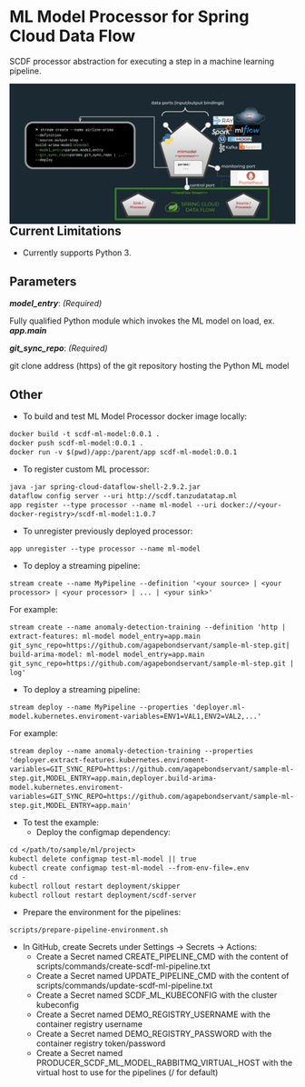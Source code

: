 # ML Model Processor for Spring Cloud Data Flow

SCDF processor abstraction for executing a step in a machine learning pipeline.

<img src="End-to-end Machine and Deep Learning with MLFlow and Spring.jpg"
     alt="Markdown Monster icon"
     style="float: left; margin-right: 10px;" />

## Current Limitations
* Currently supports Python 3.

## Parameters

_**model_entry**_: _(Required)_

Fully qualified Python module which invokes the ML model on load, ex. _**app.main**_

_**git_sync_repo**_: _(Required)_

git clone address (https) of the git repository hosting the Python ML model

## Other

* To build and test ML Model Processor docker image locally:
```
docker build -t scdf-ml-model:0.0.1 .
docker push scdf-ml-model:0.0.1 .
docker run -v $(pwd)/app:/parent/app scdf-ml-model:0.0.1
```

* To register custom ML processor:
```
java -jar spring-cloud-dataflow-shell-2.9.2.jar
dataflow config server --uri http://scdf.tanzudatatap.ml
app register --type processor --name ml-model --uri docker://<your-docker-registry>/scdf-ml-model:1.0.7
```

* To unregister previously deployed processor:
```
app unregister --type processor --name ml-model
```

* To deploy a streaming pipeline:
```
stream create --name MyPipeline --definition '<your source> | <your processor> | <your processor> | ... | <your sink>'
```
For example:
```
stream create --name anomaly-detection-training --definition 'http | extract-features: ml-model model_entry=app.main git_sync_repo=https://github.com/agapebondservant/sample-ml-step.git| build-arima-model: ml-model model_entry=app.main git_sync_repo=https://github.com/agapebondservant/sample-ml-step.git | log'
```

* To deploy a streaming pipeline:
```
stream deploy --name MyPipeline --properties 'deployer.ml-model.kubernetes.enviroment-variables=ENV1=VAL1,ENV2=VAL2,...'
```

For example:
```
stream deploy --name anomaly-detection-training --properties 'deployer.extract-features.kubernetes.enviroment-variables=GIT_SYNC_REPO=https://github.com/agapebondservant/sample-ml-step.git,MODEL_ENTRY=app.main,deployer.build-arima-model.kubernetes.enviroment-variables=GIT_SYNC_REPO=https://github.com/agapebondservant/sample-ml-step.git,MODEL_ENTRY=app.main'
```

* To test the example:
    * Deploy the configmap dependency:
```
cd </path/to/sample/ml/project>
kubectl delete configmap test-ml-model || true
kubectl create configmap test-ml-model --from-env-file=.env
cd -
kubectl rollout restart deployment/skipper
kubectl rollout restart deployment/scdf-server
```

  * Prepare the environment for the pipelines:
```
scripts/prepare-pipeline-environment.sh
```

  * In GitHub, create Secrets under Settings -> Secrets -> Actions:
    * Create a Secret named CREATE_PIPELINE_CMD with the content of scripts/commands/create-scdf-ml-pipeline.txt
    * Create a Secret named UPDATE_PIPELINE_CMD with the content of scripts/commands/update-scdf-ml-pipeline.txt
    * Create a Secret named SCDF_ML_KUBECONFIG with the cluster kubeconfig
    * Create a Secret named DEMO_REGISTRY_USERNAME with the container registry username
    * Create a Secret named DEMO_REGISTRY_PASSWORD with the container registry token/password
    * Create a Secret named PRODUCER_SCDF_ML_MODEL_RABBITMQ_VIRTUAL_HOST with the virtual host to use for the pipelines (/ for default)
